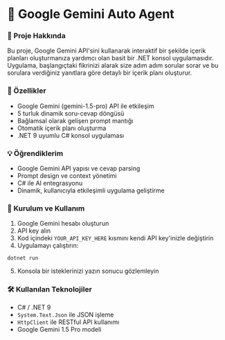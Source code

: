 # 💭 Google Gemini Auto Agent
### 🎯 Proje Hakkında
Bu proje, Google Gemini API'sini kullanarak interaktif bir şekilde içerik planları oluşturmanıza yardımcı olan basit bir .NET konsol uygulamasıdır. Uygulama, başlangıçtaki fikrinizi alarak size adım adım sorular sorar ve bu sorulara verdiğiniz yanıtlara göre detaylı bir içerik planı oluşturur.

### 🚀 Özellikler
+ Google Gemini (gemini-1.5-pro) API ile etkileşim
+ 5 turluk dinamik soru-cevap döngüsü
+ Bağlamsal olarak gelişen prompt mantığı
+ Otomatik içerik planı oluşturma
+ .NET 9 uyumlu C# konsol uygulaması

### 💡 Öğrendiklerim
+ Google Gemini API yapısı ve cevap parsing
+ Prompt design ve context yönetimi
+ C# ile AI entegrasyonu
+ Dinamik, kullanıcıyla etkileşimli uygulama geliştirme

### 🔧 Kurulum ve Kullanım
1. Google Gemini hesabı oluşturun
2. API key alın
3. Kod içindeki `YOUR_API_KEY_HERE` kısmını kendi API key'inizle değiştirin
4. Uygulamayı çalıştırın:
```
dotnet run
```
5. Konsola bir isteklerinizi yazın sonucu gözlemleyin

### 🛠 Kullanılan Teknolojiler
+ C# / .NET 9
+ `System.Text.Json` ile JSON işleme
+ `HttpClient` ile RESTful API kullanımı
+ Google Gemini 1.5 Pro modeli
